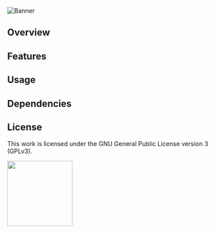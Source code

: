 ![Banner](https://s-christy.com/status-banner-service/web-content/banner-slim.svg)

## Overview

## Features

## Usage

## Dependencies

## License

This work is licensed under the GNU General Public License version 3 (GPLv3).

[<img src="https://s-christy.com/status-banner-service/GPLv3_Logo.svg" width="150" />](https://www.gnu.org/licenses/gpl-3.0.en.html)
